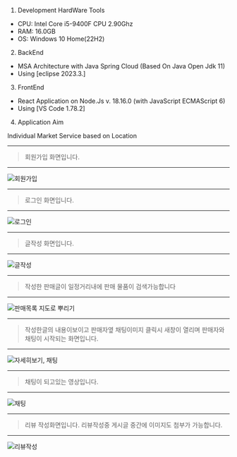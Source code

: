 
1. Development HardWare Tools
- CPU: Intel Core i5-9400F CPU 2.90Ghz
- RAM: 16.0GB
- OS: Windows 10 Home(22H2)
2. BackEnd
- MSA Architecture with Java Spring Cloud (Based On Java Open Jdk 11)
- Using [eclipse 2023.3.]
3. FrontEnd
- React Application on Node.Js v. 18.16.0 (with JavaScript ECMAScript 6)
- Using [VS Code 1.78.2]
4. Application Aim

Individual Market Service based on Location


---
> 회원가입 화면입니다.
> 

---

![회원가입](https://github.com/TwoJungHo/tj705Market/assets/132986801/b9ba150d-d43f-409b-8da8-ace095278717)



---
> 로그인 화면입니다.
> 

---

![로그인](https://github.com/TwoJungHo/tj705Market/assets/132986801/fd7a70ef-8313-4327-977d-c8f326a541f5)



---
> 글작성 화면입니다.
> 

---

![글작성](https://github.com/TwoJungHo/tj705Market/assets/132986801/ed13660a-1081-41c4-a7c3-1728e99c3daa)



---
> 작성한 판매글이 일정거리내에 판매 물품이 검색가능합니다
> 

---

![판매목록 지도로 뿌리기](https://github.com/TwoJungHo/tj705Market/assets/132986801/d8134d44-2868-4240-bb97-25fd4f6de99c)



---
> 작성한글의 내용이보이고 판매자옆 채팅이미지 클릭시 새창이 열리며 판매자와 채팅이 시작되는 화면입니다.
> 

---

![자세히보기, 채팅](https://github.com/TwoJungHo/tj705Market/assets/132986801/1d6d9171-ea05-4a00-b41c-d24431f605a4)




---
> 채팅이 되고있는 영상입니다.
> 

---

![채팅](https://github.com/TwoJungHo/tj705Market/assets/132986801/10b45080-ff1b-4f83-a482-83a3404ab0f5)





---


> 리뷰 작성화면입니다. 리뷰작성중 게시글 중간에 이미지도 첨부가 가능합니다.
> 

---

![리뷰작성](https://github.com/TwoJungHo/tj705Market/assets/132986801/b5d214c0-d1c9-4ec5-afb1-c3d2ab3b0f37)
